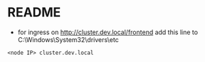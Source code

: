 # README

- for ingress on <http://cluster.dev.local/frontend> add this line to C:\Windows\System32\drivers\etc

```text
<node IP> cluster.dev.local
```
